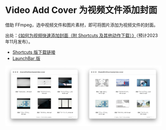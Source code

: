 # Video Add Cover 为视频文件添加封面

借助 FFmpeg，选中视频文件和图片素材，即可将图片添加为视频文件的封面。

出处：[《如何为视频快速添加封面（附 Shortcuts 及其他动作下载）》](https://utgd.net/article/20445)（预计2023年11月发布）。

- [Shortcuts 版下载链接](https://www.icloud.com/shortcuts/3034af08510d4afda6e3f72150c6dc45)
- [LaunchBar 版](https://github.com/BlackwinMin/LaunchBar-gallery/tree/master/Video%20Add%20Cover)

![title](img.png)